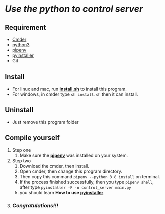 # *_Use the python to control server_*  
## Requirement
- <a href="https://cmder.net/">Cmder</a>
- <a href="https://www.python.org/">python3</a>
- <a href="https://medium.com/tsungs-blog/python-%E8%AE%93pipenv-%E5%B9%AB%E4%BD%A0%E5%81%9A%E5%A5%97%E4%BB%B6%E7%AE%A1%E7%90%86-bb284e865dc1">pipenv</a>
- <a href="https://www.coderbridge.com/@WeiHaoEric/0b2ced0696cc4c38a62d7b26fa7bbea0">pyinstaller</a>
- Git

## Install
* For linux and mac, run <a href="./install.sh">**install.sh**</a> to install this program.
* For windows, in cmder type ``` sh install.sh ``` then it can install.  

## Uninstall
* Just remove this program folder

## Compile yourself
1. Step one  
    1. Make sure the <a href="https://medium.com/tsungs-blog/python-%E8%AE%93pipenv-%E5%B9%AB%E4%BD%A0%E5%81%9A%E5%A5%97%E4%BB%B6%E7%AE%A1%E7%90%86-bb284e865dc1">**pipenv**</a> was installed on your system.
2. Step two  
    1. Download the cmder, then install.
    2. Open cmder, then change this program directory.  
    3. Then copy this command ``` pipenv --python 3.8 install ``` on terminal.
    4. If the process finished successfully, then you type ``` pipenv shell ```, after type ``` pyinstaller -F -n control_server main.py ```
    5. you should learn **How to use <a href="https://www.coderbridge.com/@WeiHaoEric/0b2ced0696cc4c38a62d7b26fa7bbea0">pyinstaller</a>**
3. ### *_Congratulations!!!_*
    


